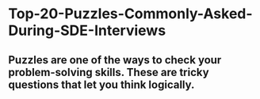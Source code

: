 # Top-20-Puzzles-Commonly-Asked-During-SDE-Interviews
## Puzzles are one of the ways to check your problem-solving skills. These are tricky questions that let you think logically.

